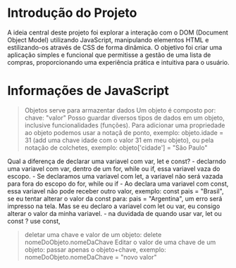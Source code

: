 # Introdução do Projeto

A ideia central deste projeto foi explorar a interação com o DOM (Document Object Model) utilizando JavaScript, manipulando elementos HTML e estilizando-os através de CSS de forma dinâmica. O objetivo foi criar uma aplicação simples e funcional que permitisse a gestão de uma lista de compras, proporcionando uma experiência prática e intuitiva para o usuário.

# Informações de JavaScript
> Objetos serve para armazentar dados
> Um objeto é composto por: chave: "valor"
> Posso guardar diversos tipos de dados em um objeto, inclusive funcionalidades (funções).
> Para adicionar uma propriedade ao objeto podemos usar a notaçã de ponto, exemplo: objeto.idade = 31 (add uma chave idade com o valor 31 em meu objeto), ou pela notação de colchetes, exemplo: objeto['cidade'] = "São Paulo"

Qual a diferença de declarar uma variavel com var, let e const?
    - declarndo uma variavel com var, dentro de um for, while ou if, essa variavel vaza do escopo.
    - Se declaramos uma variavel com let, a variavel não será vazada para fora do escopo do for, while ou if
    - Ao declara uma variavel com const, essa variavel não pode receber outro valor, exemplo: const pais = "Brasil", se eu tentar alterar o valor da const para: pais = "Argentina", um erro será impresso na tela. Mas se eu declaro a variavel com let ou var, eu consigo alterar o valor da minha variavel.
    - na duvidada de quando usar var, let ou const ? use const,  

> deletar uma chave e valor de um objeto: delete nomeDoObjeto.nomeDaChave
> Editar o valor de uma chave de um objeto: passar apenas o objeto+chave, exemplo: nomeDoObjeto.nomeDaChave = "novo valor"

